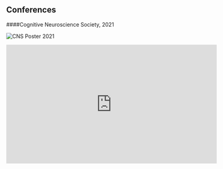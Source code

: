 <!--layout: page title: "PAGE TITLE" permalink: /Conferences/-->

## Conferences

####Cognitive Neuroscience Society, 2021


![CNS Poster 2021](https://user-images.githubusercontent.com/81769550/114396447-96dffe00-9b6b-11eb-821d-475e5cd21aff.PNG)


<iframe width="560" height="315" src="https://www.youtube.com/embed/6livj0CH12Q" title="YouTube video player" frameborder="0" allow="accelerometer; autoplay; clipboard-write; encrypted-media; gyroscope; picture-in-picture" allowfullscreen></iframe>
